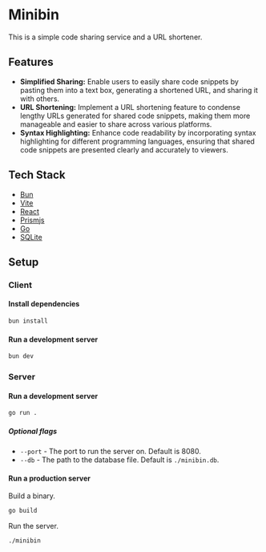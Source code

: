 # Minibin

This is a simple code sharing service and a URL shortener.

## Features

- **Simplified Sharing:** Enable users to easily share code snippets by pasting them into a text box, generating a shortened URL, and sharing it with others.
- **URL Shortening:** Implement a URL shortening feature to condense lengthy URLs generated for shared code snippets, making them more manageable and easier to share across various platforms.
- **Syntax Highlighting:** Enhance code readability by incorporating syntax highlighting for different programming languages, ensuring that shared code snippets are presented clearly and accurately to viewers.

## Tech Stack

- [Bun](https://bun.sh/)
- [Vite](https://vitejs.dev/)
- [React](https://reactjs.org/)
- [Prismjs](https://prismjs.com/)
- [Go](https://go.dev/)
- [SQLite](https://www.sqlite.org/)

## Setup

### Client

#### Install dependencies

```bash
bun install
```

#### Run a development server

```bash
bun dev
```

### Server

#### Run a development server

```bash
go run .
```

##### Optional flags

- `--port` - The port to run the server on. Default is 8080.
- `--db` - The path to the database file. Default is `./minibin.db`.

#### Run a production server

Build a binary.

```bash
go build
```
Run the server.

```bash
./minibin
```

